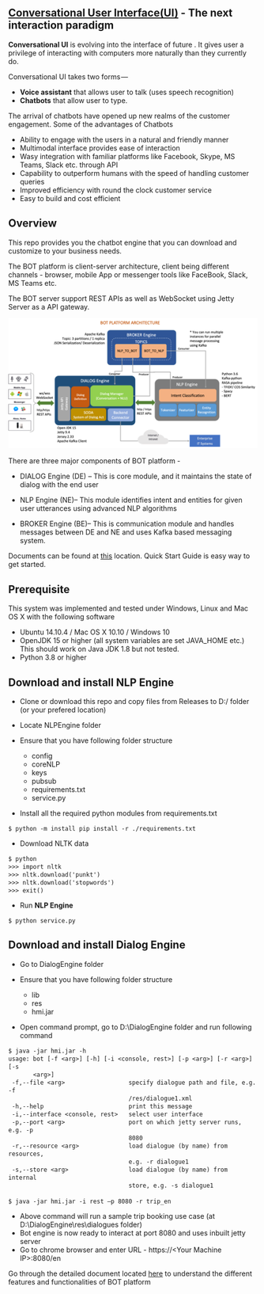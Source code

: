 ## [Conversational User Interface(UI)](https://hmi-digital.github.io/) - The next interaction paradigm
**Conversational UI** is evolving into the interface of future . It gives user a privilege of interacting with computers more naturally than they currently do.

Conversational UI takes two forms — 
 - **Voice assistant** that allows user to talk (uses speech recognition)
 - **Chatbots** that allow user to type.
  
The arrival of chatbots have opened up new realms of the customer engagement. Some of the advantages of Chatbots
- Ability to engage with the users in a natural and friendly manner 
- Multimodal interface provides ease of interaction 
- Wasy integration with familiar platforms like Facebook, Skype, MS Teams, Slack etc. through API 
- Capability to outperform humans with the speed of handling customer queries 
- Improved efficiency with round the clock customer service 
- Easy to build and cost efficient

Overview
------------
This repo provides you the chatbot engine that you can download and customize to your business needs.

The BOT platform is client-server architecture, client being different channels - browser, mobile App or messenger tools like FaceBook, Slack, MS Teams etc.

The BOT server support REST APIs as well as WebSocket using Jetty Server as a API gateway. 

<img src="https://github.com/hmi-digital/Conversational_UI/blob/master/Conversational_UI/Documents/architecture.png" alt="Platform Architecture"/>

There are three major components of BOT platform -

- DIALOG Engine (DE) – This is core module, and it maintains the state of dialog with the end user

- NLP Engine (NE)– This module identifies intent and entities for given user utterances using advanced NLP algorithms

- BROKER Engine (BE)– This is communication module and handles messages between DE and NE and uses Kafka based messaging system. 

Documents can be found at [this](https://github.com/hmi-digital/Conversational_UI/tree/master/Conversational_UI/Documents) location. Quick Start Guide is easy way to get started.

Prerequisite
------------
This system was implemented and tested under Windows, Linux and Mac OS X with the following software 

+ Ubuntu 14.10.4 / Mac OS X 10.10 / Windows 10
+ OpenJDK 15 or higher (all system variables are set JAVA_HOME etc.) This should work on Java JDK 1.8 but not tested.
+ Python 3.8 or higher

Download and install **NLP Engine**
---------------------------------
+ Clone or download this repo and copy files from Releases to D:/ folder (or your prefered location)
+ Locate NLPEngine folder
+ Ensure that you have following folder structure

     - config
     - coreNLP
     - keys
     - pubsub
     - requirements.txt
     - service.py
     
+ Install all the required python modules from requirements.txt

```
$ python -m install pip install -r ./requirements.txt
```
+ Download NLTK data
```
$ python
>>> import nltk
>>> nltk.download('punkt')
>>> nltk.download('stopwords')
>>> exit()
```
+  Run **NLP Engine** 
```
$ python service.py
```

Download and install **Dialog Engine**
------------------------------------
+ Go to DialogEngine folder 
+ Ensure that you have following folder structure
     
     - lib
     - res
     - hmi.jar
     
+ Open command prompt, go to D:\DialogEngine folder and run following command
```
$ java -jar hmi.jar -h
usage: bot [-f <arg>] [-h] [-i <console, rest>] [-p <arg>] [-r <arg>] [-s
       <arg>]
 -f,--file <arg>                  specify dialogue path and file, e.g. -f
                                  /res/dialogue1.xml
 -h,--help                        print this message
 -i,--interface <console, rest>   select user interface
 -p,--port <arg>                  port on which jetty server runs, e.g. -p
                                  8080
 -r,--resource <arg>              load dialogue (by name) from resources,
                                  e.g. -r dialogue1
 -s,--store <arg>                 load dialogue (by name) from internal
                                  store, e.g. -s dialogue1
                                  
$ java -jar hmi.jar -i rest –p 8080 -r trip_en
```
+ Above command will run a sample trip booking use case (at D:\DialogEngine\res\dialogues folder)
+ Bot engine is now ready to interact at port 8080 and uses inbuilt jetty server
+ Go to chrome browser and enter URL - https://\<Your Machine IP\>:8080/en
  
Go through the detailed document located [here](https://github.com/hmi-digital/Conversational_UI/tree/master/Conversational_UI/Documents) to understand the different features and functionalities of BOT platform
